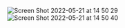 ![Screen Shot 2022-05-21 at 14 50 29](https://user-images.githubusercontent.com/79700458/169654698-039ed6e4-d678-44b4-89c5-055bf0c9ddb5.png)
![Screen Shot 2022-05-21 at 14 50 40](https://user-images.githubusercontent.com/79700458/169654707-a884c0c0-fdb2-4c05-bf9c-a271d86984ce.png)
